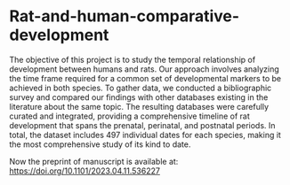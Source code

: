 # Rat-and-human-comparative-development
The objective of this project is to study the temporal relationship of development between humans and rats.  Our approach involves analyzing the time frame required for a common set of developmental markers to be achieved in both species. To gather data, we conducted a bibliographic survey and compared our findings with other databases existing in the literature about the same topic. The resulting databases were carefully curated and integrated, providing a comprehensive timeline of rat development that spans the prenatal, perinatal, and postnatal periods. In total, the dataset includes 497 individual dates for each species, making it the most comprehensive study of its kind to date.

Now the preprint of manuscript is available at: https://doi.org/10.1101/2023.04.11.536227
